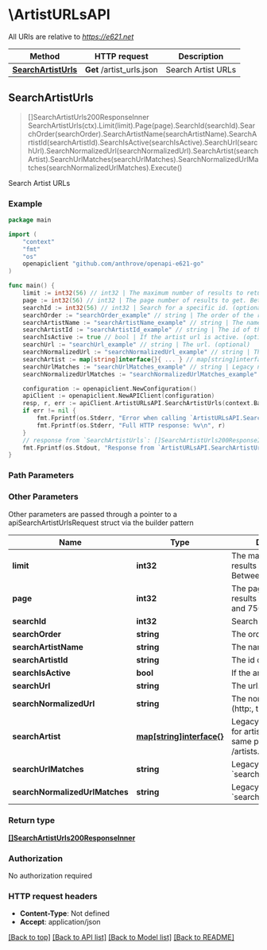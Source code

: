 # \ArtistURLsAPI

All URIs are relative to *https://e621.net*

Method | HTTP request | Description
------------- | ------------- | -------------
[**SearchArtistUrls**](ArtistURLsAPI.md#SearchArtistUrls) | **Get** /artist_urls.json | Search Artist URLs



## SearchArtistUrls

> []SearchArtistUrls200ResponseInner SearchArtistUrls(ctx).Limit(limit).Page(page).SearchId(searchId).SearchOrder(searchOrder).SearchArtistName(searchArtistName).SearchArtistId(searchArtistId).SearchIsActive(searchIsActive).SearchUrl(searchUrl).SearchNormalizedUrl(searchNormalizedUrl).SearchArtist(searchArtist).SearchUrlMatches(searchUrlMatches).SearchNormalizedUrlMatches(searchNormalizedUrlMatches).Execute()

Search Artist URLs

### Example

```go
package main

import (
	"context"
	"fmt"
	"os"
	openapiclient "github.com/anthrove/openapi-e621-go"
)

func main() {
	limit := int32(56) // int32 | The maximum number of results to return. Between 0 and 320. (optional)
	page := int32(56) // int32 | The page number of results to get. Between 1 and 750. (optional)
	searchId := int32(56) // int32 | Search for a specific id. (optional)
	searchOrder := "searchOrder_example" // string | The order of the results. (optional)
	searchArtistName := "searchArtistName_example" // string | The name of the artist. (optional)
	searchArtistId := "searchArtistId_example" // string | The id of the artist. (optional)
	searchIsActive := true // bool | If the artist url is active. (optional)
	searchUrl := "searchUrl_example" // string | The url. (optional)
	searchNormalizedUrl := "searchNormalizedUrl_example" // string | The normalized url. (http:, trailing `/`) (optional)
	searchArtist := map[string]interface{}{ ... } // map[string]interface{} | Legacy nested search for artist. Supports the same parameters as /artists.json. (optional)
	searchUrlMatches := "searchUrlMatches_example" // string | Legacy name for `search[url]`. (optional)
	searchNormalizedUrlMatches := "searchNormalizedUrlMatches_example" // string | Legacy name for `search[normalized_url]`. (optional)

	configuration := openapiclient.NewConfiguration()
	apiClient := openapiclient.NewAPIClient(configuration)
	resp, r, err := apiClient.ArtistURLsAPI.SearchArtistUrls(context.Background()).Limit(limit).Page(page).SearchId(searchId).SearchOrder(searchOrder).SearchArtistName(searchArtistName).SearchArtistId(searchArtistId).SearchIsActive(searchIsActive).SearchUrl(searchUrl).SearchNormalizedUrl(searchNormalizedUrl).SearchArtist(searchArtist).SearchUrlMatches(searchUrlMatches).SearchNormalizedUrlMatches(searchNormalizedUrlMatches).Execute()
	if err != nil {
		fmt.Fprintf(os.Stderr, "Error when calling `ArtistURLsAPI.SearchArtistUrls``: %v\n", err)
		fmt.Fprintf(os.Stderr, "Full HTTP response: %v\n", r)
	}
	// response from `SearchArtistUrls`: []SearchArtistUrls200ResponseInner
	fmt.Fprintf(os.Stdout, "Response from `ArtistURLsAPI.SearchArtistUrls`: %v\n", resp)
}
```

### Path Parameters



### Other Parameters

Other parameters are passed through a pointer to a apiSearchArtistUrlsRequest struct via the builder pattern


Name | Type | Description  | Notes
------------- | ------------- | ------------- | -------------
 **limit** | **int32** | The maximum number of results to return. Between 0 and 320. | 
 **page** | **int32** | The page number of results to get. Between 1 and 750. | 
 **searchId** | **int32** | Search for a specific id. | 
 **searchOrder** | **string** | The order of the results. | 
 **searchArtistName** | **string** | The name of the artist. | 
 **searchArtistId** | **string** | The id of the artist. | 
 **searchIsActive** | **bool** | If the artist url is active. | 
 **searchUrl** | **string** | The url. | 
 **searchNormalizedUrl** | **string** | The normalized url. (http:, trailing &#x60;/&#x60;) | 
 **searchArtist** | [**map[string]interface{}**](map[string]interface{}.md) | Legacy nested search for artist. Supports the same parameters as /artists.json. | 
 **searchUrlMatches** | **string** | Legacy name for &#x60;search[url]&#x60;. | 
 **searchNormalizedUrlMatches** | **string** | Legacy name for &#x60;search[normalized_url]&#x60;. | 

### Return type

[**[]SearchArtistUrls200ResponseInner**](SearchArtistUrls200ResponseInner.md)

### Authorization

No authorization required

### HTTP request headers

- **Content-Type**: Not defined
- **Accept**: application/json

[[Back to top]](#) [[Back to API list]](../README.md#documentation-for-api-endpoints)
[[Back to Model list]](../README.md#documentation-for-models)
[[Back to README]](../README.md)

